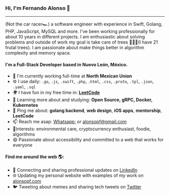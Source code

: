 ### Hi, I'm Fernando Alonso 👋
---

(Not the car racer🏎) a software engineer with experience in Swift, Golang, PHP, JavaScript, MySQL and more. I've been working professionally for about 10 years in different projects. I am enthusiastic about solving problems and outside of work my goal is take care of trees 🌳🌳🌳(I have 21 frutal trees). I am passionate about make things better in algorithm complexity and memory space.

#### I'm a Full-Stack Developer based in Nuevo León, México.

- 🏢 I'm currently working full-time at **North Mexican Union**
- ⚙️ I use daily: `.go`, `.js`, `.swift`, `.php`, `.html`, `.css`, `.proto`, `.tpl`, `.json`, `.yaml`, `.sql`
- 🌍 I have fun in my free time in: <a href="https://leetcode.com/alonsopf/" target="_blank"> **LeetCode** </a>
- 🌱 Learning more about and studying: **Open Source, gRPC, Docker, Kubernetes**
- 💬 Ping me about: **golang backend**, **web design**, **iOS apps**, **mentorship**, **LeetCode**
- 📫 Reach me asap: <a href="https://api.whatsapp.com/send?phone=528261010120&amp;text=Hello&amp;source=&amp;data=&amp;app_absent=" target="_blank"><span>Whatsapp:</span></a> or alonsopf@gmail.com
- 🌟Interests: environmental care, cryptocurrency enthusiast, foodie, algorithms
- 😄 Passionate about accessibility and committed to a web that works for everyone

#### Find me around the web 🌎:
- 💼 Connecting and sharing professional updates on <a target="_blank" href="https://www.linkedin.com/in/fernando-alonso-pecina-76909633/">LinkedIn</a>
- 🌐 Updating my personal website with examples of my work on <a target="_blank" href="https://alonsopf.com">alonsopf.com</a>
- 🐦 Tweeting about memes and sharing tech tweets on <a target="_blank" href="https://twitter.com/alonsopf/">Twitter</a>


<!--
**alonsopf/alonsopf** is a ✨ _special_ ✨ repository because its `README.md` (this file) appears on your GitHub profile.

![My github stats](https://github-readme-stats.vercel.app/api?username=alonsopf&show_icons=true)

-->
